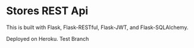 # Stores REST Api

This is built with Flask, Flask-RESTful, Flask-JWT, and Flask-SQLAlchemy.

Deployed on Heroku.
Test Branch
